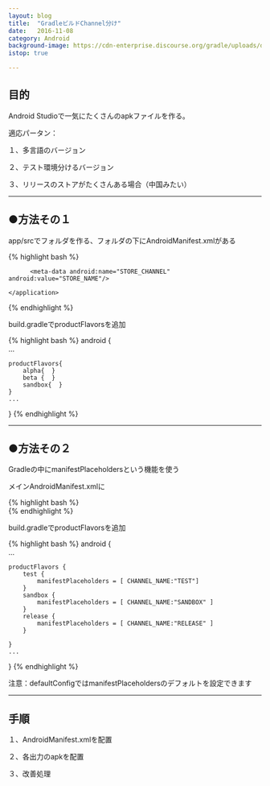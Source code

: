 ```yaml
---
layout: blog
title:  "GradleビルドChannel分け"
date:   2016-11-08
category: Android
background-image: https://cdn-enterprise.discourse.org/gradle/uploads/default/optimized/2X/7/70aacf38dc4d9e07d0660ca5efd012d11becd668_1_690x253.PNG
istop: true

---
```



## 目的

Android Studioで一気にたくさんのapkファイルを作る。

適応パータン：

１、多言語のバージョン

２、テスト環境分けるバージョン

３、リリースのストアがたくさんある場合（中国みたい）

---

## ●方法その１

app/srcでフォルダを作る、フォルダの下にAndroidManifest.xmlがある

{% highlight bash %}
<manifest xmlns:android="http://schemas.android.com/apk/res/android"  
    package="your.package.name">  
    <application>  

          <meta-data android:name="STORE_CHANNEL" android:value="STORE_NAME"/>  

    </application>  
</manifest>
{% endhighlight %}


build.gradleでproductFlavorsを追加

{% highlight bash %}
android {  
    ...

    productFlavors{  
        alpha{  }  
        beta {  }  
        sandbox{  }  
    }  
    ...
}
{% endhighlight %}

---

## ●方法その２

Gradleの中にmanifestPlaceholdersという機能を使う

メインAndroidManifest.xmlに

{% highlight bash %}
<meta-data  
    android:name="STORE_CHANNEL"  
    android:value="${CHANNEL_NAME}" />  
{% endhighlight %}

build.gradleでproductFlavorsを追加

{% highlight bash %}
android {  
    ...

    productFlavors {  
        test {  
            manifestPlaceholders = [ CHANNEL_NAME:"TEST"]  
        }  
        sandbox {  
            manifestPlaceholders = [ CHANNEL_NAME:"SANDBOX" ]  
        }  
        release {  
            manifestPlaceholders = [ CHANNEL_NAME:"RELEASE" ]  
        }  

    }  
    ...
}
{% endhighlight %}

注意：defaultConfigではmanifestPlaceholdersのデフォルトを設定できます

---

## 手順

１、AndroidManifest.xmlを配置

２、各出力のapkを配置

３、改善処理
